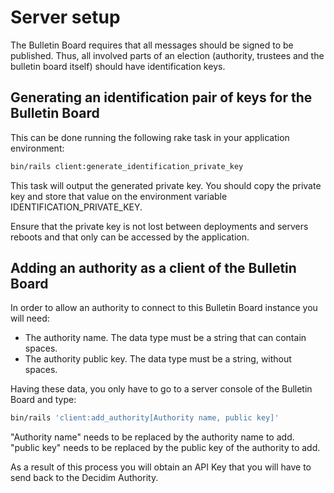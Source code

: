 # Server setup

The Bulletin Board requires that all messages should be signed to be published. Thus, all involved parts of an election (authority, trustees and the bulletin board itself) should have identification keys.

## Generating an identification pair of keys for the Bulletin Board

This can be done running the following rake task in your application environment:

```bash
bin/rails client:generate_identification_private_key
```

This task will output the generated private key. You should copy the private key and store that value on the environment variable IDENTIFICATION_PRIVATE_KEY.

Ensure that the private key is not lost between deployments and servers reboots and that only can be accessed by the application.

## Adding an authority as a client of the Bulletin Board

In order to allow an authority to connect to this Bulletin Board instance you will need:

* The authority name. The data type must be a string that can contain spaces.
* The authority public key. The data type must be a string, without spaces.

Having these data, you only have to go to a server console of the Bulletin Board and type:

```bash
bin/rails 'client:add_authority[Authority name, public key]'
```

"Authority name" needs to be replaced by the authority name to add.
"public key" needs to be replaced by the public key of the authority to add.

As a result of this process you will obtain an API Key that you will have to send back to the Decidim Authority.
